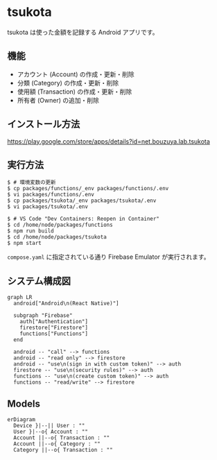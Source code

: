 # tsukota

tsukota は使った金額を記録する Android アプリです。

## 機能

- アカウント (Account) の作成・更新・削除
- 分類 (Category) の作成・更新・削除
- 使用額 (Transaction) の作成・更新・削除
- 所有者 (Owner) の追加・削除

## インストール方法

<https://play.google.com/store/apps/details?id=net.bouzuya.lab.tsukota>

## 実行方法

```console
$ # 環境変数の更新
$ cp packages/functions/_env packages/functions/.env
$ vi packages/functions/.env
$ cp packages/tsukota/_env packages/tsukota/.env
$ vi packages/tsukota/.env

$ # VS Code "Dev Containers: Reopen in Container"
$ cd /home/node/packages/functions
$ npm run build
$ cd /home/node/packages/tsukota
$ npm start
```

`compose.yaml` に指定されている通り Firebase Emulator が実行されます。

## システム構成図

```mermaid
graph LR
  android["Android\n(React Native)"]

  subgraph "Firebase"
    auth["Authentication"]
    firestore["Firestore"]
    functions["Functions"]
  end

  android -- "call" --> functions
  android -- "read only" --> firestore
  android -- "use\n(sign in with custom token)" --> auth
  firestore -- "use\n(security rules)" --> auth
  functions -- "use\n(create custom token)" --> auth
  functions -- "read/write" --> firestore
```

## Models

```mermaid
erDiagram
  Device }|--|| User : ""
  User }|--o{ Account : ""
  Account ||--o{ Transaction : ""
  Account ||--o{ Category : ""
  Category ||--o{ Transaction : ""
```
